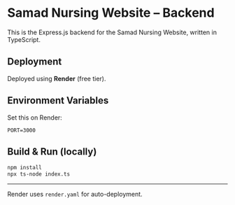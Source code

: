# Samad Nursing Website – Backend

This is the Express.js backend for the Samad Nursing Website, written in TypeScript.

## Deployment

Deployed using **Render** (free tier).

## Environment Variables

Set this on Render:

```
PORT=3000
```

## Build & Run (locally)

```bash
npm install
npx ts-node index.ts
```

---

Render uses `render.yaml` for auto-deployment.
